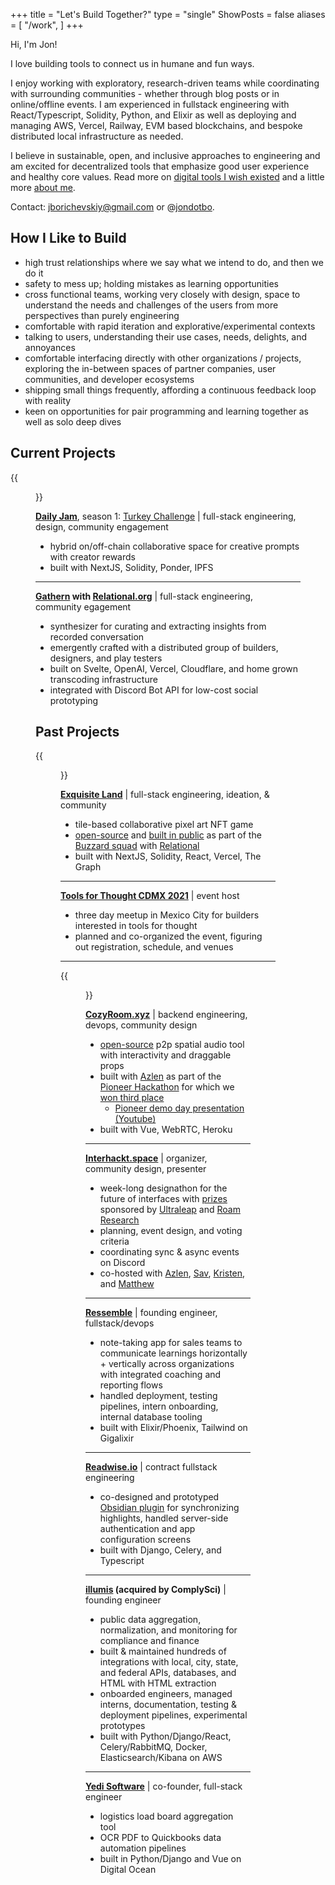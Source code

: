 +++
title = "Let's Build Together?"
type = "single"
ShowPosts = false
aliases = [
    "/work",
]
+++

Hi, I'm Jon!

I love building tools to connect us in humane and fun ways. 

I enjoy working with exploratory, research-driven teams while coordinating with surrounding communities - whether through blog posts or in online/offline events. I am experienced in fullstack engineering with React/Typescript, Solidity, Python, and Elixir as well as deploying and managing AWS, Vercel, Railway, EVM based blockchains, and bespoke distributed local infrastructure as needed. 

I believe in sustainable, open, and inclusive approaches to engineering and am excited for decentralized tools that emphasize good user experience and healthy core values. Read more on [digital tools I wish existed](/posts/digital-tools) and a little more [about me](/about).

Contact: [jborichevskiy@gmail.com](mailto:jborichevskiy@gmail.com) or @[jondotbo](https://twitter.com/jondotbo).

## How I Like to Build

- high trust relationships where we say what we intend to do, and then we do it
- safety to mess up; holding mistakes as learning opportunities
- cross functional teams, working very closely with design, space to understand the needs and challenges of the users from more perspectives than purely engineering
- comfortable with rapid iteration and explorative/experimental contexts
- talking to users, understanding their use cases, needs, delights, and annoyances
- comfortable interfacing directly with other organizations / projects, exploring the in-between spaces of partner companies, user communities, and developer ecosystems
- shipping small things frequently, affording a continuous feedback loop with reality
- keen on opportunities for pair programming and learning together as well as solo deep dives

## Current Projects

{{<figure src="/build-3.png"  >}}

**[Daily Jam](https://dailyjam.xyz)**, season 1: [Turkey Challenge](https://turkey-challenge.com) | full-stack engineering, design, community engagement

- hybrid on/off-chain collaborative space for creative prompts with creator rewards
- built with NextJS, Solidity, Ponder, IPFS

---

**[Gathern](https://gathern.xyz) with [Relational.org](https://relational.org)** | full-stack engineering, community egagement

- synthesizer for curating and extracting insights from recorded conversation
- emergently crafted with a distributed group of builders, designers, and play testers
- built on Svelte, OpenAI, Vercel, Cloudflare, and home grown transcoding infrastructure
- integrated with Discord Bot API for low-cost social prototyping

## Past Projects

{{<figure src="/build-1.png"  >}}

**[Exquisite Land](https://exquisite.land)** | full-stack engineering, ideation, & community

- tile-based collaborative pixel art NFT game
- [open-source](https://github.com/relational-os/exquisite-land) and [built in public](https://www.youtube.com/playlist?list=PLRrtyVcA7IkpfqjR94gZwORPCFuQ16NkG) as part of the [Buzzard squad](https://buzzard.life) with [Relational](https://github.com/relational-os/)
- built with NextJS, Solidity, React, Vercel, The Graph

---

**[Tools for Thought CDMX 2021](https://tft_cdmx.mmm.page/main)** | event host

- three day meetup in Mexico City for builders interested in tools for thought
- planned and co-organized the event, figuring out registration, schedule, and venues

---

{{<figure src="/build-2.png"  >}}

**[CozyRoom.xyz](https://cozyroom.xyz)** | backend engineering, devops, community design

- [open-source](https://github.com/azlen/cozyroom) p2p spatial audio tool with interactivity and draggable props
- built with [Azlen](https://azlen.me/) as part of the [Pioneer Hackathon](https://frontier.pioneer.app/posts/8bdae1a6-cozyroom-spatial-peer-to-peer-audio-chat) for which we [won third place](https://twitter.com/pioneerdotapp/status/1249854009789349896?s=20)
  - [Pioneer demo day presentation (Youtube)](https://youtu.be/pa5sc1tCTYQ?t=1360)
- built with Vue, WebRTC, Heroku

---

**[Interhackt.space](https://interhackt.space)** | organizer, community design, presenter

- week-long designathon for the future of interfaces with [prizes](https://twitter.com/interhackt_/status/1342317555747209218?s=20) sponsored by [Ultraleap](https://www.ultraleap.com/) and [Roam Research](https://roamresearch.com/)
- planning, event design, and voting criteria
- coordinating sync & async events on Discord
- co-hosted with [Azlen](https://azlen.me), [Sav](https://savsidorov.com/about), [Kristen](https://twitter.com/kpaxle), and [Matthew](https://twitter.com/MatthewWSiu)

---

**[Ressemble](https://ressemble.com)** | founding engineer, fullstack/devops

- note-taking app for sales teams to communicate learnings horizontally + vertically across organizations with integrated coaching and reporting flows
- handled deployment, testing pipelines, intern onboarding, internal database tooling
- built with Elixir/Phoenix, Tailwind on Gigalixir

---

**[Readwise.io](https://readwise.io)** | contract fullstack engineering

- co-designed and prototyped [Obsidian plugin](https://github.com/readwiseio/obsidian-readwise) for synchronizing highlights, handled server-side authentication and app configuration screens
- built with Django, Celery, and Typescript

---

**[illumis](https://illumis.com/) (acquired by ComplySci)** | founding engineer

- public data aggregation, normalization, and monitoring for compliance and finance
- built & maintained hundreds of integrations with local, city, state, and federal APIs, databases, and HTML with HTML extraction
- onboarded engineers, managed interns, documentation, testing & deployment pipelines, experimental prototypes
- built with Python/Django/React, Celery/RabbitMQ, Docker, Elasticsearch/Kibana on AWS

---

**[Yedi Software](https://www.yedi.io/)** | co-founder, full-stack engineer

- logistics load board aggregation tool
- OCR PDF to Quickbooks data automation pipelines
- built in Python/Django and Vue on Digital Ocean
